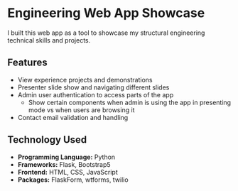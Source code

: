 # Engineering Web App Showcase

I built this web app as a tool to showcase my structural engineering technical skills and projects.

## Features

- View experience projects and demonstrations
- Presenter slide show and navigating different slides
- Admin user authentication to access parts of the app
  - Show certain components when admin is using the app in presenting mode vs when users are browsing it
- Contact email validation and handling

## Technology Used

- **Programming Language:** Python
- **Frameworks:** Flask, Bootstrap5
- **Frontend:** HTML, CSS, JavaScript
- **Packages:** FlaskForm, wtforms, twilio

